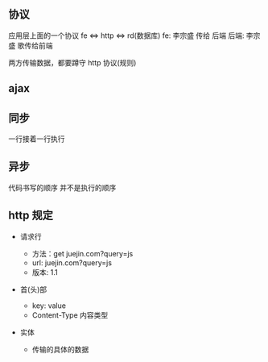 ## 协议
应用层上面的一个协议
fe <=> http <=> rd(数据库)
fe: 李宗盛 传给 后端
后端: 李宗盛 歌传给前端

两方传输数据，都要蹲守 http 协议(规则)

## ajax

## 同步 
一行接着一行执行
## 异步
代码书写的顺序 并不是执行的顺序

## http 规定
- 请求行
   - 方法：get juejin.com?query=js
   - url: juejin.com?query=js
   - 版本: 1.1

- 首(头)部
   - key: value
   - Content-Type 内容类型

- 实体
   - 传输的具体的数据